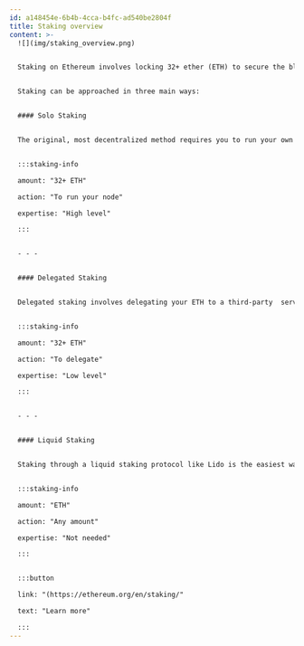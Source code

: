 ```yaml
---
id: a148454e-6b4b-4cca-b4fc-ad540be2804f
title: Staking overview
content: >-
  ![](img/staking_overview.png)


  Staking on Ethereum involves locking 32+ ether (ETH) to secure the blockchain by running a network validator. Validators propose and validate blocks, earning rewards for performing their duties timely and correctly, or facing penalties for downtime or rule violations.


  Staking can be approached in three main ways:


  #### Solo Staking


  The original, most decentralized method requires you to run your own validator node. It demands 32 ETH+ per validator, technical expertise, and ongoing maintenance. Solo stakers have full control over funds and keys and bear all operational responsibilities and risks.


  :::staking-info

  amount: "32+ ETH"

  action: "To run your node"

  expertise: "High level"

  :::


  - - -


  #### Delegated Staking


  Delegated staking involves delegating your ETH to a third-party  service provider, which is often a single Node Operator, but may be a custodial service which sub-contracts to Node Operators. This approach lowers technical barriers and reduces the minimum ETH requirement to stake. Depending on the setup, delegated staking can be custodial or non-custodial, meaning you may retain full control over your funds or entrust them to the service provider. It also relies on the provider's integrity and security practices.


  :::staking-info

  amount: "32+ ETH"

  action: "To delegate"

  expertise: "Low level"

  :::


  - - -


  #### Liquid Staking


  Staking through a liquid staking protocol like Lido is the easiest way to stake. ETH deposits  receive a token representing staked ETH. Liquid staking tokens accrue rewards (and potential penalties) and can be freely transferred, used in DeFi, or redeemed for ETH, combining staking rewards with liquidity.


  :::staking-info

  amount: "ETH"

  action: "Any amount"

  expertise: "Not needed"

  :::


  :::button

  link: "(https://ethereum.org/en/staking/"

  text: "Learn more"

  :::
---
```

